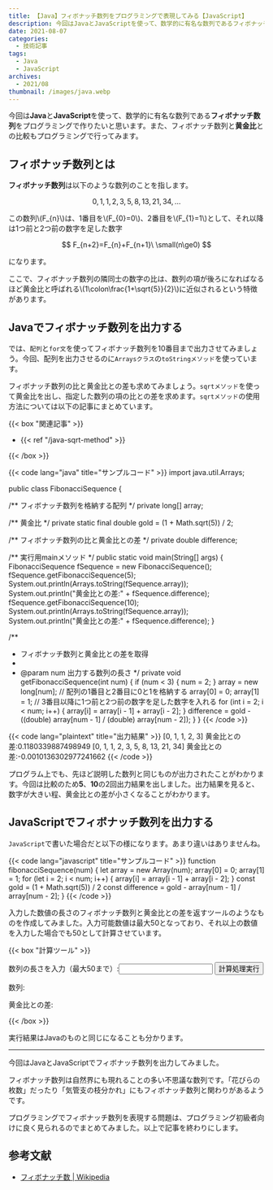 ```yaml
---
title: 【Java】フィボナッチ数列をプログラミングで表現してみる【JavaScript】
description: 今回はJavaとJavaScriptを使って、数学的に有名な数列であるフィボナッチ数列をプログラミングで作りたいと思います。また、フィボナッチ数列と黄金比との比較もプログラミングで行ってみます。
date: 2021-08-07
categories: 
  - 技術記事
tags: 
  - Java
  - JavaScript
archives: 
  - 2021/08
thumbnail: /images/java.webp
---
```


今回は**Java**と**JavaScript**を使って、数学的に有名な数列である**フィボナッチ数列**をプログラミングで作りたいと思います。また、フィボナッチ数列と**黄金比**との比較もプログラミングで行ってみます。

<!--more-->

## フィボナッチ数列とは

**フィボナッチ数列**は以下のような数列のことを指します。

$$ 0,1,1,2,3,5,8,13,21,34,\ldots $$

この数列\\(F_{n}\\\)は、1番目を\\(F_{0}=0\\)、2番目を\\(F_{1}=1\\)として、それ以降は1つ前と2つ前の数字を足した数字

$$ F_{n+2}=F_{n}+F_{n+1}\ \small(n\ge0) $$

になります。

ここで、フィボナッチ数列の隣同士の数字の比は、数列の項が後ろになればなるほど黄金比と呼ばれる\\(1\colon\frac{1+\sqrt{5}}{2}\\)に近似されるという特徴があります。

## Javaでフィボナッチ数列を出力する

では、`配列`と`for文`を使ってフィボナッチ数列を10番目まで出力させてみましょう。今回、配列を出力させるのに`Arraysクラス`の`toStringメソッド`を使っています。

フィボナッチ数列の比と黄金比との差も求めてみましょう。`sqrtメソッド`を使って黄金比を出し、指定した数列の項の比との差を求めます。`sqrtメソッド`の使用方法については以下の記事にまとめています。

{{< box "関連記事" >}}
<ul>
<li>{{< ref "/java-sqrt-method" >}}</li>
</ul>
{{< /box >}}

{{< code lang="java" title="サンプルコード" >}}
import java.util.Arrays;

public class FibonacciSequence {

  /** フィボナッチ数列を格納する配列 */
  private long[] array;

  /** 黄金比 */
  private static final double gold = (1 + Math.sqrt(5)) / 2;

  /** フィボナッチ数列の比と黄金比との差 */
  private double difference;

  /** 実行用mainメソッド */
  public static void main(String[] args) {
    FibonacciSequence fSequence = new FibonacciSequence();
    fSequence.getFibonacciSequence(5);
    System.out.println(Arrays.toString(fSequence.array));
    System.out.println("黄金比との差:" + fSequence.difference);
    fSequence.getFibonacciSequence(10);
    System.out.println(Arrays.toString(fSequence.array));
    System.out.println("黄金比との差:" + fSequence.difference);
  }

  /**
   * フィボナッチ数列と黄金比との差を取得
   * 
   * @param num 出力する数列の長さ
   */
  private void getFibonacciSequence(int num) {
    if (num < 3) {
      num = 2;
    }
    array = new long[num];
    // 配列の1番目と2番目に0と1を格納する
    array[0] = 0;
    array[1] = 1;
    // 3番目以降に1つ前と2つ前の数字を足した数字を入れる
    for (int i = 2; i < num; i++) {
      array[i] = array[i - 1] + array[i - 2];
    }
    difference = gold - ((double) array[num - 1] / (double) array[num - 2]);
  }
}
{{< /code >}}

{{< code lang="plaintext" title="出力結果" >}}
[0, 1, 1, 2, 3]
黄金比との差:0.1180339887498949
[0, 1, 1, 2, 3, 5, 8, 13, 21, 34]
黄金比との差:-0.0010136302977241662
{{< /code >}}

プログラム上でも、先ほど説明した数列と同じものが出力されたことがわかります。今回は比較のため**5**、**10**の2回出力結果を出しました。出力結果を見ると、数字が大きい程、黄金比との差が小さくなることがわかります。

## JavaScriptでフィボナッチ数列を出力する

`JavaScript`で書いた場合だと以下の様になります。あまり違いはありませんね。

{{< code lang="javascript" title="サンプルコード" >}}
function fibonacciSequence(num) {
  let array = new Array(num);
  array[0] = 0;
  array[1] = 1;
  for (let i = 2; i < num; i++) {
  array[i] = array[i - 1] + array[i - 2];
  }
  const gold = (1 + Math.sqrt(5)) / 2
  const difference = gold - array[num - 1] / array[num - 2];
}
{{< /code >}}

入力した数値の長さのフィボナッチ数列と黄金比との差を返すツールのようなものを作成してみました。入力可能数値は最大50となっており、それ以上の数値を入力した場合でも50として計算させています。

{{< box "計算ツール" >}}
<script type="text/javascript">
  function onButtonClick() {
    fibonacciSequence (document.getElementById("num").value);
  }

  function fibonacciSequence(num) {
    if(num > 50){
      num = 50;
    }
    if (num < 3) {
      num = 2;
    }
    let array = new Array(num);
    array[0] = 0;
    array[1] = 1;
    for (let i = 2; i < num; i++) {
      array[i] = array[i - 1] + array[i - 2];
    }
    const gold = (1 + Math.sqrt(5)) / 2
    const difference = gold - array[num - 1] / array[num - 2];
    const elem1 = document.getElementById("array");
    const elem2 = document.getElementById("difference");
    elem1.innerText = array.join(', ');
    elem2.innerText = difference;
  }
</script>
<p>数列の長さを入力（最大50まで）:<input id="num" type="number" max="50" />
<button onclick="onButtonClick()">計算処理実行</button></p>
<p><nobr>数列:</nobr><span id="array"></span></p>
<p>黄金比との差:<span id="difference"></span></p>
{{< /box >}}

実行結果はJavaのものと同じになることも分かります。

* * *

今回はJavaとJavaScriptでフィボナッチ数列を出力してみました。

フィボナッチ数列は自然界にも現れることの多い不思議な数列です。「花びらの枚数」だったり「気管支の枝分かれ」にもフィボナッチ数列と関わりがあるようです。

プログラミングでフィボナッチ数列を表現する問題は、プログラミング初級者向けに良く見られるのでまとめてみました。以上で記事を終わりにします。

## 参考文献

* [フィボナッチ数 | Wikipedia](https://ja.wikipedia.org/wiki/%E3%83%95%E3%82%A3%E3%83%9C%E3%83%8A%E3%83%83%E3%83%81%E6%95%B0)